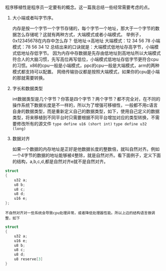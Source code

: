 程序移植性是程序员一定要有的概念。这一篇我总结一些经常需要考虑的点。

1. 大小端或者叫字节序。

    内存是按一个字节一个字节存储的，每个字节一个地址，那大于一个字节的数据怎么存储呢？这就有两种方式，大端模式或者小端模式。
    举例子，0x12345678在内存中怎么存？
    低地址→高地址
    大端模式：12 34 56 78
    小端模式：78 56 34 12
    总结出来的口诀就是：大端模式低地址存高字节，小端模式低地址存低字节。
    因为内存中存数据是先存由低地址到高地址所以大端模式符合人的大脑习惯，先写高位再写低位，小端模式低地址存低字节更符合cpu的习惯。x86的cpu一般是小端模式，ppc的cpu一般是大端模式，arm的两种模式都支持可以配置。
    网络传输协议都是按照大端模式，如果你的cpu是小端的那就需要转换。

2. 字长和数据类型

    int数据类型是几个字节？你答是四个字节？两个字节？都不完全对，在不同的操作系统下数据长度是不一样的，所以为了增强可移植性，一般都不用c语言自身的数据类型，而是重新定义自己的数据类型，如下，使用自己定义的数据类型，将来移植到不同平台时只需要根据不同平台增加对应的类型转换，不需要修改所有的源文件
    `type define u16 (short int)`
    `type define u32 (long)`

3. 数据对齐

    如果一个数据的内存地址是正好是他数据长度的整数倍，就叫自然对齐。例如一个4字节的数据的地址能够被4整除，就是自然对齐。看下面例子，定义下面的结构，a,b,c,d,都是自然对齐e就不是自然对齐。
 
```c
struct
{
    u32 a;
    u8 b;
    u8 c;
    u8 d;
    u16 e;
};
```

    不自然对齐对一些系统会导致cpu处理异常，或者降低处理器性能。所以上边的结构语言做调整，如下

```c
struct
{
    u32 a;
    u16 e;
    u8 b;
    u8 c;
    u8 d;
    u8 reserve[3]
}
```